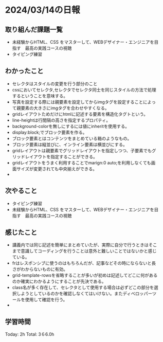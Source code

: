 # 2024/03/14の日報
## 取り組んだ課題一覧
* 未経験からHTML、CSS をマスターして、WEBデザイナー・エンジニアを目指す　最高の実践コースの視聴
* タイピング練習
## わかったこと
*  セレクタはスタイルの変更を行う部分のこと
*  cssにおいてセレクタ,セレクタでセレクタ同士を同じスタイルの方法で処理するということを意味する。
*  写真を設定する際には親要素を設定してからimgタグを設定することによって親要素の大きさにimgタグを合わせやすくなる。
*  gridレイアウトためだけにhtmlに記述する要素を構造化タグトという。
*  line-heightは行間隔の高さを指定するプロパティ。
*  background-colorを無しにするには値にinheritを使用する。
*  display:block;でブロック要素を作る。
*  ブロック要素とはコンテンツをまとめている箱のようなもの。
*  ブロック要素は縦並びに、インライン要素は横並びにする。
*  gridレイアウトは親要素でグリッドレイアウトを指定しつつ、子要素でもグリッドレイアウトを指定することができる。
*  gridレイアウトをうまく利用することでmarign:0 auto;を利用しなくても画面サイズが変更されても中央揃えができる。
*  
## 次やること
* タイピング練習
* 未経験からHTML、CSS をマスターして、WEBデザイナー・エンジニアを目指す　最高の実践コースの視聴
## 感じたこと
* 講義内では同じ記述を簡単にまとめていたが、実際に自分で行うときはそこまで意識してコーディングを行うことは意外と難しいことではないかと感じている。
* frはレスポンシブに使うのはもちろんだが、記事などその時にならないと長さがわからないものに有効。
* grid-template-rowsを省略することが多いが初めは記述してどこに何があるのか確実にわかるようにすることが先決である。
* class名が多く存在して、セレクタとして使用する場合は必ずどこの部分を選択しようとしているのかを確認しなくてはいけない。またディベロッパーツールを使用して確認を行う。
* 
##  学習時間
Today: 2h
Total: 3６6.0h
